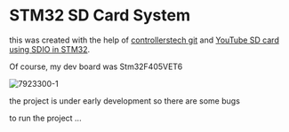 # STM32 SD Card System 

this was created with the help of [controllerstech git](https://github.com/controllerstech/stm32-uart-ring-buffe) 
and [YouTube SD card using SDIO in STM32](https://www.youtube.com/watch?v=dgCfM0CZpBA&t=288s).


Of course, my dev board was 
Stm32F405VET6


![7923300-1](https://github.com/hoosmalhoos/stm32-SdCardSystem/assets/38074334/0d723f65-5447-42f9-9789-ac3dbee7d15e)

the project is  under early development so there are some bugs

to run the project ...




